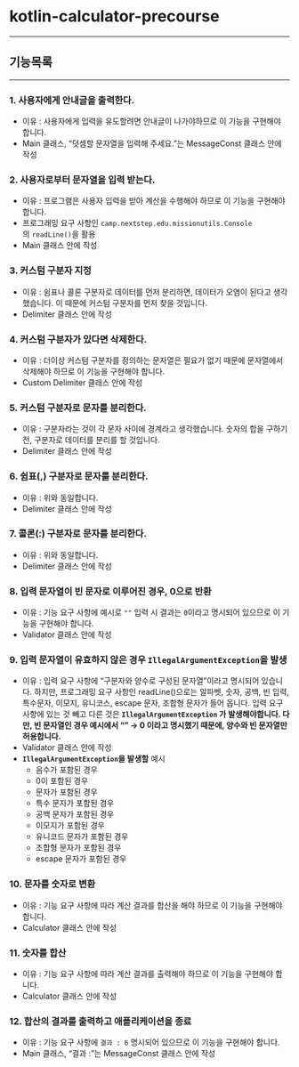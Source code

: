 # kotlin-calculator-precourse

---

## 기능목록

---

### 1. 사용자에게 안내글을 출력한다.

- 이유 : 사용자에게 입력을 유도할려면 안내글이 나가야하므로 이 기능을 구현해야 합니다.
- Main 클래스, “덧셈할 문자열을 입력해 주세요.”는 MessageConst 클래스 안에 작성

### 2. 사용자로부터 문자열을 입력 받는다.

- 이유 : 프로그램은 사용자 입력을 받아 계산을 수행해야 하므로 이 기능을 구현해야 합니다.
- 프로그래밍 요구 사항인 `camp.nextstep.edu.missionutils.Console`의 `readLine()`을 활용
- Main 클래스 안에 작성

### 3. 커스텀 구분자 지정

- 이유 : 쉼표나 콜론 구분자로 데이터를 먼저 분리하면, 데이터가 오염이 된다고 생각했습니다. 이 때문에 커스텀 구분자를 먼저 찾을 것입니다.
- Delimiter 클래스 안에 작성

### 4. 커스텀 구분자가 있다면 삭제한다.

- 이유 : 더이상 커스텀 구분자를 정의하는 문자열은 필요가 없기 때문에 문자열에서 삭제해야 하므로 이 기능을 구현해야 합니다.
- Custom Delimiter 클래스 안에 작성

### 5. 커스텀 구분자로 문자를 분리한다.

- 이유 : 구분자라는 것이 각 문자 사이에 경계라고 생각했습니다. 숫자의 합을 구하기 전, 구분자로 데이터를 분리를 할 것입니다.
- Delimiter 클래스 안에 작성

### 6. 쉼표(,) 구분자로 문자를 분리한다.

- 이유 : 위와 동일합니다.
- Delimiter 클래스 안에 작성

### 7. 콜론(:) 구분자로 문자를 분리한다.

- 이유 : 위와 동일합니다.
- Delimiter 클래스 안에 작성

### 8. 입력 문자열이 빈 문자로 이루어진 경우, 0으로 반환

- 이유 : 기능 요구 사항에 예시로 `""` 입력 시 결과는 `0`이라고 명시되어 있으므로 이 기능을 구현해야 합니다.
- Validator 클래스 안에 작성

### 9. **입력 문자열이 유효하지 않은 경우 `IllegalArgumentException`을 발생**

- 이유 : 입력 요구 사항에 “구분자와 양수로 구성된 문자열”이라고 명시되어 있습니다. 하지만, 프로그래밍 요구 사항인 readLine()으로는 알파벳, 숫자, 공백, 빈 입력, 특수문자, 이모지, 유니코스, escape 문자, 조합형 문자가 들어 옵니다. 입력 요구 사항에 있는 것 빼고 다른 것은 **`IllegalArgumentException` 가 발생해야합니다. 다만, 빈 문자열인 경우 예시에서 “” → 0 이라고 명시했기 때문에, 양수와 빈 문자열만 허용합니다.**
- Validator 클래스 안에 작성
- **`IllegalArgumentException`을 발생할** 예시
  - 음수가 포함된 경우
  - 0이 포함된 경우
  - 문자가 포함된 경우
  - 특수 문자가 포함된 경우
  - 공백 문자가 포함된 경우
  - 이모지가 포함된 경우
  - 유니코드 문자가 포함된 경우
  - 조합형 문자가 포함된 경우
  - escape 문자가 포함된 경우

### 10. 문자를 숫자로 변환

- 이유 : 기능 요구 사항에 따라 계산 결과를 합산을 해야 하므로 이 기능을 구현해야 합니다.
- Calculator 클래스 안에 작성

### 11. 숫자를 합산

- 이유 : 기능 요구 사항에 따라 계산 결과를 출력해야 하므로 이 기능을 구현해야 합니다.
- Calculator 클래스 안에 작성

### 12. 합산의 결과를 출력하고 애플리케이션을 종료

- 이유 : 기능 요구 사항에 `결과 : 6` 명시되어 있으므로 이 기능을 구현해야 합니다.
- Main 클래스, “결과 :”는 MessageConst 클래스 안에 작성

